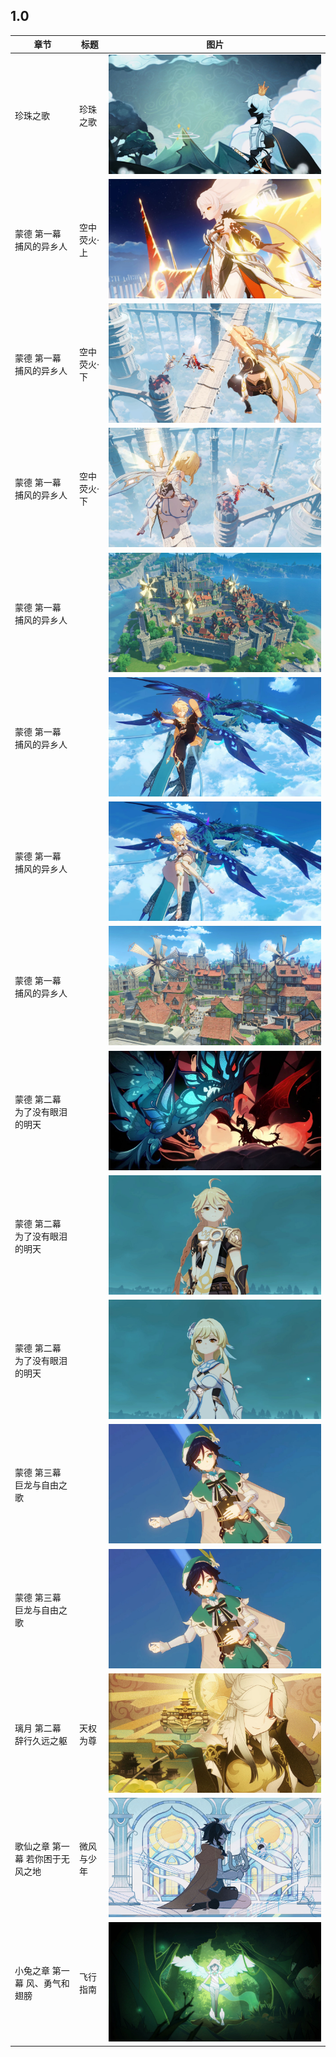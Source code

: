 ## 1.0

|章节|标题|图片|
|---|---|---|
|珍珠之歌|珍珠之歌|[![Cs_battlePass](./img/Cs_battlePass.jpg)](https://github.com/xunkong/cutscene/releases/download/1.0/Cs_battlePass.mkv)|
|蒙德 第一幕 捕风的异乡人|空中荧火·上|[![Cs_MDAQ001_OPNew_Part1](./img/Cs_MDAQ001_OPNew_Part1.jpg)](https://github.com/xunkong/cutscene/releases/download/1.0/Cs_MDAQ001_OPNew_Part1.mkv)|
|蒙德 第一幕 捕风的异乡人|空中荧火·下|[![Cs_MDAQ001_OPNew_Part2_PlayerBoy](./img/Cs_MDAQ001_OPNew_Part2_PlayerBoy.jpg)](https://github.com/xunkong/cutscene/releases/download/1.0/Cs_MDAQ001_OPNew_Part2_PlayerBoy.mkv)|
|蒙德 第一幕 捕风的异乡人|空中荧火·下|[![Cs_MDAQ001_OPNew_Part2_PlayerGirl](./img/Cs_MDAQ001_OPNew_Part2_PlayerGirl.jpg)](https://github.com/xunkong/cutscene/releases/download/1.0/Cs_MDAQ001_OPNew_Part2_PlayerGirl.mkv)|
|蒙德 第一幕 捕风的异乡人||[![Cs_MDAQ018_MDCityShow](./img/Cs_MDAQ018_MDCityShow.jpg)](https://github.com/xunkong/cutscene/releases/download/1.0/Cs_MDAQ018_MDCityShow.mkv)|
|蒙德 第一幕 捕风的异乡人||[![Cs_MDAQ019_DragonInCity_Boy](./img/Cs_MDAQ019_DragonInCity_Boy.jpg)](https://github.com/xunkong/cutscene/releases/download/1.0/Cs_MDAQ019_DragonInCity_Boy.mkv)|
|蒙德 第一幕 捕风的异乡人||[![Cs_MDAQ019_DragonInCity_Girl](./img/Cs_MDAQ019_DragonInCity_Girl.jpg)](https://github.com/xunkong/cutscene/releases/download/1.0/Cs_MDAQ019_DragonInCity_Girl.mkv)|
|蒙德 第一幕 捕风的异乡人|             |[![Cs_ChangeWeather](./img/Cs_ChangeWeather.jpg)](https://github.com/xunkong/cutscene/releases/download/1.0/Cs_ChangeWeather.mkv)|
|蒙德 第二幕 为了没有眼泪的明天||[![Cs_MDAQ041](./img/Cs_MDAQ041.jpg)](https://github.com/xunkong/cutscene/releases/download/1.0/Cs_MDAQ041.mkv)|
|蒙德 第二幕 为了没有眼泪的明天||[![Cs_MDAQ063_ZhaiXingYaSideB_Boy](./img/Cs_MDAQ063_ZhaiXingYaSideB_Boy.jpg)](https://github.com/xunkong/cutscene/releases/download/1.0/Cs_MDAQ063_ZhaiXingYaSideB_Boy.mkv)|
|蒙德 第二幕 为了没有眼泪的明天||[![Cs_MDAQ063_ZhaiXingYaSideB_Girl](./img/Cs_MDAQ063_ZhaiXingYaSideB_Girl.jpg)](https://github.com/xunkong/cutscene/releases/download/1.0/Cs_MDAQ063_ZhaiXingYaSideB_Girl.mkv)|
|蒙德 第三幕 巨龙与自由之歌||[![Cs_MDAQ071_Davalin_Boy](./img/Cs_MDAQ071_Davalin_Boy.jpg)](https://github.com/xunkong/cutscene/releases/download/1.0/Cs_MDAQ071_Davalin_Boy.mkv)|
|蒙德 第三幕 巨龙与自由之歌||[![Cs_MDAQ071_Davalin_Girl](./img/Cs_MDAQ071_Davalin_Girl.jpg)](https://github.com/xunkong/cutscene/releases/download/1.0/Cs_MDAQ071_Davalin_Girl.mkv)|
|璃月 第二幕 辞行久远之躯|天权为尊|[![Cs_LYAQ107_NingGuang](./img/Cs_LYAQ107_NingGuang.jpg)](https://github.com/xunkong/cutscene/releases/download/1.0/Cs_LYAQ107_NingGuang.mkv)|
|歌仙之章 第一幕 若你困于无风之地|微风与少年|[![Cs_WDLQ004_VentiLegends](./img/Cs_WDLQ004_VentiLegends.jpg)](https://github.com/xunkong/cutscene/releases/download/1.0/Cs_WDLQ004_VentiLegends.mkv)|
|小兔之章 第一幕 风、勇气和翅膀|飞行指南|[![Cs_Ambor_Readings](./img/Cs_Ambor_Readings.jpg)](https://github.com/xunkong/cutscene/releases/download/1.0/Cs_Ambor_Readings.mkv)|